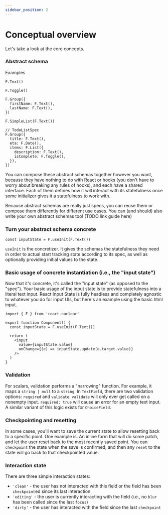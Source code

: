 ```yaml
---
sidebar_position: 2
---
```


# Conceptual overview

Let's take a look at the core concepts.

### Abstract schema
Examples
```
F.Text()

F.Toggle()

F.Group({
  firstName: F.Text(),
  lastName: F.Text(),
}) 

F.SimpleList(F.Text())

// TodoListSpec
F.Group({
  title: F.Text(),
  eta: F.Date(),
  items: F.List({
    description: F.Text(),
    isComplete: F.Toggle(),
  }),
})
```

You can compose these abstract schemas together however you want, because they have nothing to do with React or hooks (you don't have to worry about breaking any rules of hooks), and each have a shared interface. Each of them defines how it will interact with its statefulness once some initializer gives it a statefulness to work with.

Because abstract schemas are really just specs, you can reuse them or compose them differently for different use cases. You can (and should) also write your own abstract schemas too! (TODO link guide here)

### Turn your abstract schema concrete
```
const inputState = F.useInit(F.Text())
```
`useInit` is the concretizer. It gives the schemas the statefulness they need in order to actual start tracking state according to its spec, as well as optionally providing initial values to the state.

### Basic usage of concrete instantiation (i.e., the "input state")
Now that it's concrete, it's called the "input state" (as opposed to the "spec"). Your basic usage of the input state is to provide statefulness into a literal text input. React Input State is fully headless and completely agnostic to whatever you do for input UIs, but here's an example using the basic html input.
```
import { F } from 'react-nuclear'

export function Component() {
  const inputState = F.useInit(F.Text())

  return (
    <input
      value={inputState.value}
      onChange={(e) => inputState.update(e.target.value)}
    />
  )
}
```

### Validation
For scalars, validation performs a "narrowing" function. For example, it maps a `string | null` to a `string`. In `TextField`, there are two validation options: `required` and `validate`. `validate` will only ever get called on a nonempty input. `required: true` will cause an error for an empty text input. A similar variant of this logic exists for `ChoiceField`.

### Checkpointing and resetting
In some cases, you'll want to save the current state to allow resetting back to a specific point. One example is: An inline form that will do some patch, and let the user reset back to the most recently saved point. You can `checkpoint` the state when the save is confirmed, and then any `reset` to the state will go back to that checkpointed value.

### Interaction state
There are three simple interaction states:
* `'clean'` - the user has not interacted with this field or the field has been `checkpoint`ed since its last interaction
* `'editing'` - the user is currently interacting with the field (i.e., no `blur` has been called since the last `focus`)
* `'dirty'` - the user has interacted with the field since the last `checkpoint`
